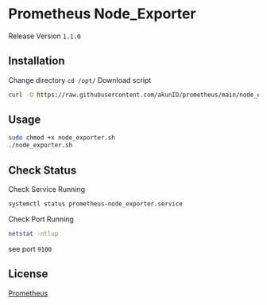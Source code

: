 # Prometheus Node_Exporter
Release Version `1.1.0`

## Installation

Change directory `cd /opt/`
Download script

```bash
curl -O https://raw.githubusercontent.com/akunID/prometheus/main/node_exporter.sh
```

## Usage

```bash
sudo chmod +x node_exporter.sh
./node_exporter.sh
```

## Check Status

Check Service Running
```bash
systemctl status prometheus-node_exporter.service
```

Check Port Running
```bash
netstat -ntlup
```
see port `9100`

## License
[Prometheus](https://prometheus.io)
